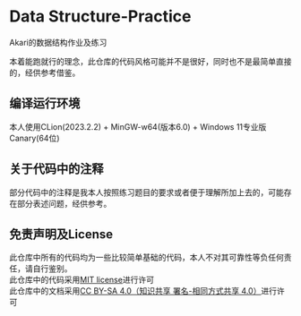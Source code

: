 # Data Structure-Practice
Akari的数据结构作业及练习

本着能跑就行的理念，此仓库的代码风格可能并不是很好，同时也不是最简单直接的，经供参考借鉴。<br />
## 编译运行环境
本人使用CLion(2023.2.2) + MinGW-w64(版本6.0) + Windows 11专业版 Canary(64位)
## 关于代码中的注释
部分代码中的注释是我本人按照练习题目的要求或者便于理解所加上去的，可能存在部分表述问题，经供参考。<br />
## 免责声明及License
此仓库中所有的代码均为一些比较简单基础的代码，本人不对其可靠性等负任何责任，请自行鉴别。<br />
此仓库中的代码采用[MIT license](https://github.com/JimmyLing233/Cpp-Practice/blob/main/LICENSE)进行许可<br />
此仓库中的文档采用[CC BY-SA 4.0（知识共享 署名-相同方式共享 4.0）](https://creativecommons.org/licenses/by-sa/4.0/deed.zh)进行许可<br />
